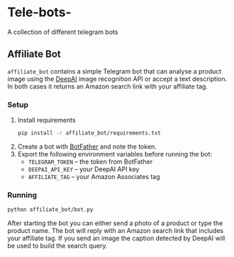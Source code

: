 # Tele-bots-
A collection of different telegram bots

## Affiliate Bot

`affiliate_bot` contains a simple Telegram bot that can analyse a product image
using the [DeepAI](https://deepai.org) image recognition API or accept a text
description. In both cases it returns an Amazon search link with your affiliate
tag.

### Setup

1. Install requirements
   ```bash
   pip install -r affiliate_bot/requirements.txt
   ```
2. Create a bot with [BotFather](https://t.me/BotFather) and note the token.
3. Export the following environment variables before running the bot:
   - `TELEGRAM_TOKEN` – the token from BotFather
   - `DEEPAI_API_KEY` – your DeepAI API key
   - `AFFILIATE_TAG` – your Amazon Associates tag

### Running

```bash
python affiliate_bot/bot.py
```

After starting the bot you can either send a photo of a product or type the
product name. The bot will reply with an Amazon search link that includes your
affiliate tag. If you send an image the caption detected by DeepAI will be used
to build the search query.
